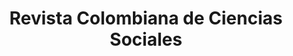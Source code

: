 ---
img : "../img/ciencias_sociales_vol2.webp"
title : "Revista Colombiana de Ciencias Sociales"
description : "La “Revista Colombiana de Ciencias Sociales” es una publicación digital y semestral de carácter científico que divulga artículos, los cuales presentan resultados de investigaciones interdisciplinarias en ciencias sociales; se interesa en los estudios que abordan las problemáticas clásicas y contemporáneas con un sentido de pertinencia social. De este modo, espera contribuir al desarrollo de estas ciencias mediante el debate nacional e internacional en torno a desafíos epistemológicos, disciplinares y profesionales de carácter actual."
link : "https://revistas.ucatolicaluisamigo.edu.co/index.php/RCCS/issue/view/201/241"
---